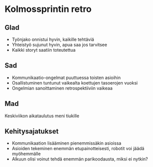 # Kolmossprintin retro
## Glad
* Työnjako onnistui hyvin, kaikille tehtäviä
* Yhteistyö sujunut hyvin, apua saa jos tarvitsee
* Kaikki storyt saatiin toteutettua

## Sad
* Kommunikaatio-ongelmat puuttuessa toisten asioihin
* Osallistuminen tuntunut vaikealta koettujen tasoerojen vuoksi
* Ongelmian sanoittaminen retrospektiiviin vaikeaa

## Mad
Keskiviikon aikataulutus meni tiukille

## Kehitysajatukset
* Kommunikaation lisääminen pienemmissäkin asioissa
* Asioiden tekeminen enemmän etupainotteisesti, robotit voi jäädä myöhemmälle
* Alkuun olisi voinut tehdä enemmän parikoodausta, miksi ei nytkin?
